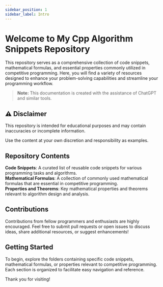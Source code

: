 ```yaml
---
sidebar_position: 1
sidebar_label: Intro
---
```


# Welcome to My Cpp Algorithm Snippets Repository

This repository serves as a comprehensive collection of code snippets, mathematical formulas, and essential properties commonly utilized in competitive programming. 
Here, you will find a variety of resources designed to enhance your problem-solving capabilities and streamline your programming workflow.

> **Note:** This documentation is created with the assistance of ChatGPT and similar tools.

## ⚠️ Disclaimer

This repository is intended for educational purposes and may contain inaccuracies or incomplete information.

Use the content at your own discretion and responsibility as examples.

## Repository Contents

**Code Snippets**: A curated list of reusable code snippets for various programming tasks and algorithms.  
**Mathematical Formulas**: A collection of commonly used mathematical formulas that are essential in competitive programming.  
**Properties and Theorems**: Key mathematical properties and theorems relevant to algorithm design and analysis.

## Contributions

Contributions from fellow programmers and enthusiasts are highly encouraged. 
Feel free to submit pull requests or open issues to discuss ideas, share additional resources, or suggest enhancements!

## Getting Started

To begin, explore the folders containing specific code snippets, mathematical formulas, or properties relevant to competitive programming. 
Each section is organized to facilitate easy navigation and reference.

Thank you for visiting!
